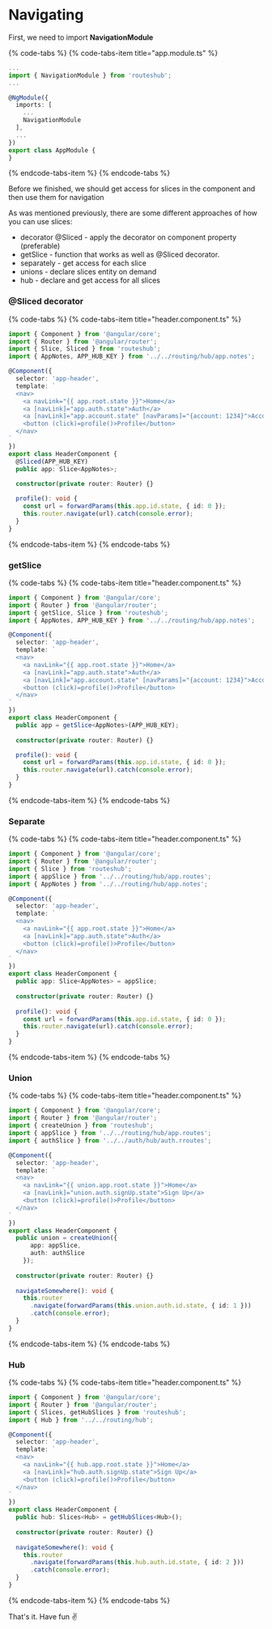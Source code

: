 # Navigating

First, we need to import **NavigationModule**

{% code-tabs %}
{% code-tabs-item title="app.module.ts" %}
```typescript
...
import { NavigationModule } from 'routeshub';
...

@NgModule({
  imports: [
    ...
    NavigationModule
  ],
  ...
})
export class AppModule {
}
```
{% endcode-tabs-item %}
{% endcode-tabs %}

Before we finished, we should get access for slices in the component and then use them for navigation

As was mentioned previously, there are some different approaches of how you can use slices:

* decorator @Sliced - apply the decorator on component property  \(preferable\)
* getSlice - function that works as well as @Sliced decorator.
* separately - get access for each slice
* unions - declare slices entity on demand
* hub - declare and get access for all slices

### @Sliced decorator

{% code-tabs %}
{% code-tabs-item title="header.component.ts" %}
```typescript
import { Component } from '@angular/core';
import { Router } from '@angular/router';
import { Slice, Sliced } from 'routeshub';
import { AppNotes, APP_HUB_KEY } from '../../routing/hub/app.notes';

@Component({
  selector: 'app-header',
  template: `
  <nav>
    <a navLink="{{ app.root.state }}">Home</a>
    <a [navLink]="app.auth.state">Auth</a>
    <a [navLink]="app.account.state" [navParams]="{account: 1234}">Account</a>
    <button (click)=profile()>Profile</button>
  </nav>
`
})
export class HeaderComponent {
  @Sliced(APP_HUB_KEY)
  public app: Slice<AppNotes>;
  
  constructor(private router: Router) {}

  profile(): void {
    const url = forwardParams(this.app.id.state, { id: 0 });
    this.router.navigate(url).catch(console.error);
  }
}
```
{% endcode-tabs-item %}
{% endcode-tabs %}

### getSlice

{% code-tabs %}
{% code-tabs-item title="header.component.ts" %}
```typescript
import { Component } from '@angular/core';
import { Router } from '@angular/router';
import { getSlice, Slice } from 'routeshub';
import { AppNotes, APP_HUB_KEY } from '../../routing/hub/app.notes';

@Component({
  selector: 'app-header',
  template: `
  <nav>
    <a navLink="{{ app.root.state }}">Home</a>
    <a [navLink]="app.auth.state">Auth</a>
    <a [navLink]="app.account.state" [navParams]="{account: 1234}">Account</a>
    <button (click)=profile()>Profile</button>
  </nav>
`
})
export class HeaderComponent {
  public app = getSlice<AppNotes>(APP_HUB_KEY);
  
  constructor(private router: Router) {}

  profile(): void {
    const url = forwardParams(this.app.id.state, { id: 0 });
    this.router.navigate(url).catch(console.error);
  }
}
```
{% endcode-tabs-item %}
{% endcode-tabs %}

### Separate 

{% code-tabs %}
{% code-tabs-item title="header.component.ts" %}
```typescript
import { Component } from '@angular/core';
import { Router } from '@angular/router';
import { Slice } from 'routeshub';
import { appSlice } from '../../routing/hub/app.routes';
import { AppNotes } from '../../routing/hub/app.notes';

@Component({
  selector: 'app-header',
  template: `
  <nav>
    <a navLink="{{ app.root.state }}">Home</a>
    <a [navLink]="app.auth.state">Auth</a>
    <button (click)=profile()>Profile</button>
  </nav>
`
})
export class HeaderComponent {
  public app: Slice<AppNotes> = appSlice;
  
  constructor(private router: Router) {}
  
  profile(): void {
    const url = forwardParams(this.app.id.state, { id: 0 });
    this.router.navigate(url).catch(console.error);
  }
}
```
{% endcode-tabs-item %}
{% endcode-tabs %}

### Union

{% code-tabs %}
{% code-tabs-item title="header.component.ts" %}
```typescript
import { Component } from '@angular/core';
import { Router } from '@angular/router';
import { createUnion } from 'routeshub';
import { appSlice } from '../../routing/hub/app.routes';
import { authSlice } from '../../auth/hub/auth.rroutes';

@Component({
  selector: 'app-header',
  template: `  
  <nav>
    <a navLink="{{ union.app.root.state }}">Home</a>
    <a [navLink]="union.auth.signUp.state">Sign Up</a>
    <button (click)=profile()>Profile</button>
  </nav>
`
})
export class HeaderComponent {
  public union = createUnion({
      app: appSlice,
      auth: authSlice
    });
  
  constructor(private router: Router) {}
  
  navigateSomewhere(): void {
    this.router
      .navigate(forwardParams(this.union.auth.id.state, { id: 1 }))
      .catch(console.error);
  }
}
```
{% endcode-tabs-item %}
{% endcode-tabs %}

### Hub

{% code-tabs %}
{% code-tabs-item title="header.component.ts" %}
```typescript
import { Component } from '@angular/core';
import { Router } from '@angular/router';
import { Slices, getHubSlices } from 'routeshub';
import { Hub } from '../../routing/hub';

@Component({
  selector: 'app-header',
  template: `
  <nav>
    <a navLink="{{ hub.app.root.state }}">Home</a>
    <a [navLink]="hub.auth.signUp.state">Sign Up</a>
    <button (click)=profile()>Profile</button>
  </nav>
`
})
export class HeaderComponent {
  public hub: Slices<Hub> = getHubSlices<Hub>();
  
  constructor(private router: Router) {}
  
  navigateSomewhere(): void {
    this.router
      .navigate(forwardParams(this.hub.auth.id.state, { id: 2 }))
      .catch(console.error);
  }
}
```
{% endcode-tabs-item %}
{% endcode-tabs %}

That's it. Have fun ✌ 

